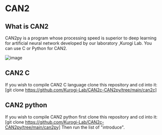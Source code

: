 # CAN2
## What is CAN2
CAN2py is a  program whose processing speed is superior to deep learning for artificial neural network developed by our laboratory ,Kurogi Lab.
You can use C or Python for CAN2.

![image](https://user-images.githubusercontent.com/72387018/107893870-e097d800-6f70-11eb-9c36-cc57d5c10eee.png)


## CAN2  C 
If you wish to compile CAN2 C language  clone this repository and cd into it:
[git clone https://github.com/Kurogi-Lab/CAN2c-CAN2py/tree/main/can2c]

## CAN2  python
If you wish to compile CAN2 python first clone this repository and cd into it:
[git clone https://github.com/Kurogi-Lab/CAN2c-CAN2py/tree/main/can2py]
Then run the list of "introduce".
